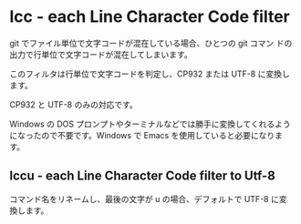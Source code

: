 # lcc - each Line Character Code filter

git でファイル単位で文字コードが混在している場合、ひとつの git コマン
ドの出力で行単位で文字コードが混在してしまいます。

このフィルタは行単位で文字コードを判定し、CP932 または UTF-8 に変換し
ます。

CP932 と UTF-8 のみの対応です。

Windows の DOS プロンプトやターミナルなどでは勝手に変換してくれるよう
になったので不要です。Windows で Emacs を使用していると必要になります。


## lccu - each Line Character Code filter to Utf-8

コマンド名をリネームし、最後の文字が u の場合、デフォルトで UTF-8 に変
換します。
